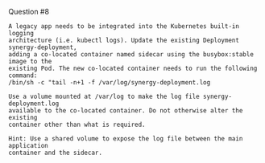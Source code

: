 
Question #8
~~~~~~~~~~~~~~~~~~~~~~~~~~~~~~~~~~~~~~~~~~~~~~~~~~~~~~~~~~~~~~~~~~~~~~~~~~~~~~~~~~~~~
A legacy app needs to be integrated into the Kubernetes built-in logging
architecture (i.e. kubectl logs). Update the existing Deployment synergy-deployment,
adding a co-located container named sidecar using the busybox:stable image to the
existing Pod. The new co-located container needs to run the following command:
/bin/sh -c "tail -n+1 -f /var/log/synergy-deployment.log

Use a volume mounted at /var/log to make the log file synergy-deployment.log
available to the co-located container. Do not otherwise alter the existing
container other than what is required.

Hint: Use a shared volume to expose the log file between the main application
container and the sidecar.
~~~~~~~~~~~~~~~~~~~~~~~~~~~~~~~~~~~~~~~~~~~~~~~~~~~~~~~~~~~~~~~~~~~~~~~~~~~~~~~~~~~~~
